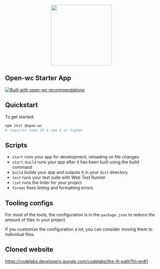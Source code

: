 <p align="center">
  <img width="200" src="https://open-wc.org/hero.png"></img>
</p>

## Open-wc Starter App

[![Built with open-wc recommendations](https://img.shields.io/badge/built%20with-open--wc-blue.svg)](https://github.com/open-wc)

## Quickstart

To get started:

```bash
npm init @open-wc
# requires node 10 & npm 6 or higher
```

## Scripts

- `start` runs your app for development, reloading on file changes
- `start:build` runs your app after it has been built using the build command
- `build` builds your app and outputs it in your `dist` directory
- `test` runs your test suite with Web Test Runner
- `lint` runs the linter for your project
- `format` fixes linting and formatting errors

## Tooling configs

For most of the tools, the configuration is in the `package.json` to reduce the amount of files in your project.

If you customize the configuration a lot, you can consider moving them to individual files.


## Cloned website 
https://codelabs.developers.google.com/codelabs/the-lit-path?hl=en#1